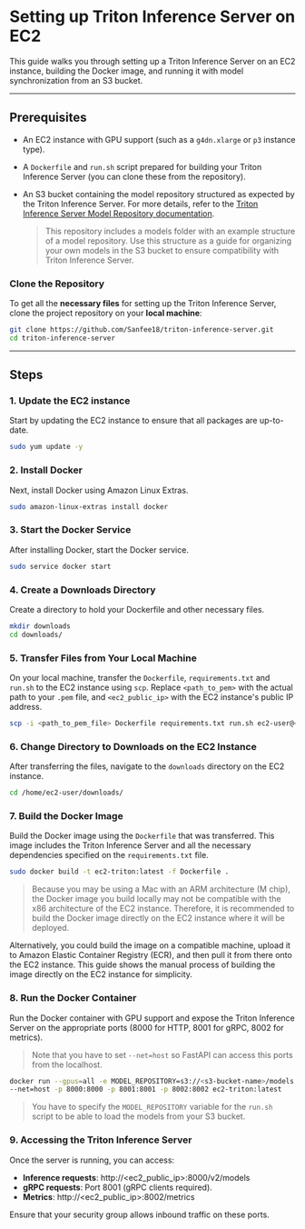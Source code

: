 # Setting up Triton Inference Server on EC2

This guide walks you through setting up a Triton Inference Server on an EC2 instance, building the Docker image, and running it with model synchronization from an S3 bucket.

---

## Prerequisites
<!-- TODO: Add section on how to configure the EC2 instance -->
<!-- TODO: Explain why Dockerfile start from triton-pytorch-python (https://catalog.ngc.nvidia.com/orgs/nvidia/containers/tritonserver/tags)-->

- An EC2 instance with GPU support (such as a `g4dn.xlarge` or `p3` instance type). 
- A `Dockerfile` and `run.sh` script prepared for building your Triton Inference Server (you can clone these from the repository).
- An S3 bucket containing the model repository structured as expected by the Triton Inference Server. For more details, refer to the [Triton Inference Server Model Repository documentation](https://docs.nvidia.com/deeplearning/triton-inference-server/user-guide/docs/user_guide/model_repository.html).

  > This repository includes a models folder with an example structure of a model repository. Use this structure as a guide for organizing your own models in the S3 bucket to ensure compatibility with Triton Inference Server.

### Clone the Repository
To get all the **necessary files** for setting up the Triton Inference Server, clone the project repository on your **local machine**: 

```bash
git clone https://github.com/Sanfee18/triton-inference-server.git
cd triton-inference-server
```

---

## Steps

### 1. Update the EC2 instance

Start by updating the EC2 instance to ensure that all packages are up-to-date.

```bash
sudo yum update -y
```

### 2. Install Docker

Next, install Docker using Amazon Linux Extras.

```bash
sudo amazon-linux-extras install docker
```

### 3. Start the Docker Service

After installing Docker, start the Docker service.

```bash
sudo service docker start
```

### 4. Create a Downloads Directory

Create a directory to hold your Dockerfile and other necessary files.

```bash
mkdir downloads
cd downloads/
```

### 5. Transfer Files from Your Local Machine

On your local machine, transfer the `Dockerfile`, `requirements.txt` and `run.sh` to the EC2 instance using `scp`. Replace `<path_to_pem>` with the actual path to your `.pem` file, and `<ec2_public_ip>` with the EC2 instance's public IP address.

```bash
scp -i <path_to_pem_file> Dockerfile requirements.txt run.sh ec2-user@<ec2_public_ip>:/home/ec2-user/downloads
```

### 6. Change Directory to Downloads on the EC2 Instance

After transferring the files, navigate to the `downloads` directory on the EC2 instance.

```bash
cd /home/ec2-user/downloads/
```

### 7. Build the Docker Image

Build the Docker image using the `Dockerfile` that was transferred. This image includes the Triton Inference Server and all the necessary dependencies specified on the `requirements.txt` file.

```bash
sudo docker build -t ec2-triton:latest -f Dockerfile .
```

> Because you may be using a Mac with an ARM architecture (M chip), the Docker image you build locally may not be compatible with the x86 architecture of the EC2 instance. Therefore, it is recommended to build the Docker image directly on the EC2 instance where it will be deployed.

Alternatively, you could build the image on a compatible machine, upload it to Amazon Elastic Container Registry (ECR), and then pull it from there onto the EC2 instance. This guide shows the manual process of building the image directly on the EC2 instance for simplicity.

### 8. Run the Docker Container

Run the Docker container with GPU support and expose the Triton Inference Server on the appropriate ports (8000 for HTTP, 8001 for gRPC, 8002 for metrics). 

> Note that you have to set `--net=host` so FastAPI can access this ports from the localhost.

```bash
docker run --gpus=all -e MODEL_REPOSITORY=s3://<s3-bucket-name>/models \
--net=host -p 8000:8000 -p 8001:8001 -p 8002:8002 ec2-triton:latest
```
> You have to specify the `MODEL_REPOSITORY` variable for the `run.sh` script to be able to load the models from your S3 bucket.

### 9. Accessing the Triton Inference Server

Once the server is running, you can access:
- **Inference requests**: http://<ec2_public_ip>:8000/v2/models
- **gRPC requests**: Port 8001 (gRPC clients required).
- **Metrics**: http://<ec2_public_ip>:8002/metrics

Ensure that your security group allows inbound traffic on these ports.
